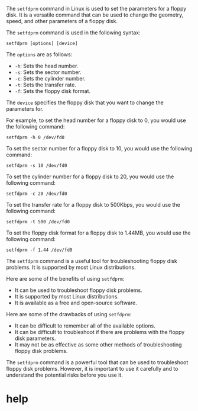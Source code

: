 The `setfdprm` command in Linux is used to set the parameters for a floppy disk. It is a versatile command that can be used to change the geometry, speed, and other parameters of a floppy disk.

The `setfdprm` command is used in the following syntax:

```
setfdprm [options] [device]
```

The `options` are as follows:

* `-h`: Sets the head number.
* `-s`: Sets the sector number.
* `-c`: Sets the cylinder number.
* `-t`: Sets the transfer rate.
* `-f`: Sets the floppy disk format.

The `device` specifies the floppy disk that you want to change the parameters for.

For example, to set the head number for a floppy disk to 0, you would use the following command:

```
setfdprm -h 0 /dev/fd0
```

To set the sector number for a floppy disk to 10, you would use the following command:

```
setfdprm -s 10 /dev/fd0
```

To set the cylinder number for a floppy disk to 20, you would use the following command:

```
setfdprm -c 20 /dev/fd0
```

To set the transfer rate for a floppy disk to 500Kbps, you would use the following command:

```
setfdprm -t 500 /dev/fd0
```

To set the floppy disk format for a floppy disk to 1.44MB, you would use the following command:

```
setfdprm -f 1.44 /dev/fd0
```

The `setfdprm` command is a useful tool for troubleshooting floppy disk problems. It is supported by most Linux distributions.

Here are some of the benefits of using `setfdprm`:

* It can be used to troubleshoot floppy disk problems.
* It is supported by most Linux distributions.
* It is available as a free and open-source software.

Here are some of the drawbacks of using `setfdprm`:

* It can be difficult to remember all of the available options.
* It can be difficult to troubleshoot if there are problems with the floppy disk parameters.
* It may not be as effective as some other methods of troubleshooting floppy disk problems.

The `setfdprm` command is a powerful tool that can be used to troubleshoot floppy disk problems. However, it is important to use it carefully and to understand the potential risks before you use it.



# help 

```

```
